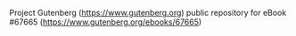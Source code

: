 Project Gutenberg (https://www.gutenberg.org) public repository for
eBook #67665 (https://www.gutenberg.org/ebooks/67665)

